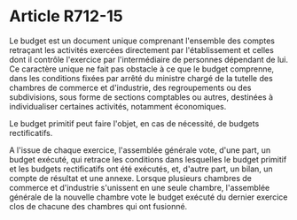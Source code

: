 # Article R712-15

<p>Le budget est un document unique comprenant l'ensemble des comptes retraçant les activités exercées directement par l'établissement et celles dont il contrôle l'exercice par l'intermédiaire de personnes dépendant de lui. Ce caractère unique ne fait pas obstacle à ce que le budget comprenne, dans les conditions fixées par arrêté du ministre chargé de la tutelle des chambres de commerce et d'industrie, des regroupements ou des subdivisions, sous forme de sections comptables ou autres, destinées à individualiser certaines activités, notamment économiques. </p><p>Le budget primitif peut faire l'objet, en cas de nécessité, de budgets rectificatifs.</p><p>A l'issue de chaque exercice, l'assemblée générale vote, d'une part, un budget exécuté, qui retrace les conditions dans lesquelles le budget primitif et les budgets rectificatifs ont été exécutés, et, d'autre part, un bilan, un compte de résultat et une annexe. Lorsque plusieurs chambres de commerce et d'industrie s'unissent en une seule chambre, l'assemblée générale de la nouvelle chambre vote le budget exécuté du dernier exercice clos de chacune des chambres qui ont fusionné. </p>
